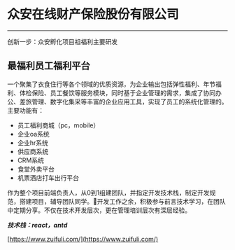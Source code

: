 # 众安在线财产保险股份有限公司
----
创新一步：众安孵化项目祖福利主要研发

## **最福利员工福利平台**
一个聚集了衣食住行等各个领域的优质资源，为企业输出包括弹性福利、年节福利、体检保险、员工餐饮等服务模块，同时基于企业管理的需求，集成了协同办公、差旅管理、数字化集采等丰富的企业应用工具，实现了员工的系统化管理的。
主要功能有：
+ 员工福利商城（pc，mobile）
+ 企业oa系统
+ 企业hr系统
+ 供应商系统
+ CRM系统
+ 食堂外卖平台
+ 机票酒店打车出行平台

作为整个项目前端负责人，从0到1组建团队，并指定开发技术栈，制定开发规范，搭建项目，辅导团队同学。开发工作之余，积极参与前言技术学习，在团队中定期分享。不仅在技术开发层次，更在管理培训层次有深层经验。

***技术栈：react，antd***

[https://www.zuifuli.com/](https://www.zuifuli.com/)


